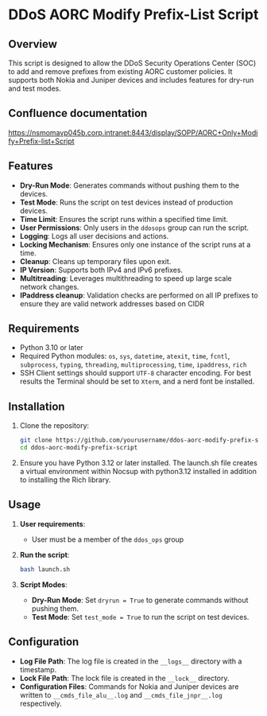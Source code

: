# DDoS AORC Modify Prefix-List Script

## Overview

This script is designed to allow the DDoS Security Operations Center (SOC) to add and remove prefixes from existing AORC customer policies. It supports both Nokia and Juniper devices and includes features for dry-run and test modes.

## Confluence documentation

https://nsmomavp045b.corp.intranet:8443/display/SOPP/AORC+Only+Modify+Prefix-list+Script

## Features

- **Dry-Run Mode**: Generates commands without pushing them to the devices.
- **Test Mode**: Runs the script on test devices instead of production devices.
- **Time Limit**: Ensures the script runs within a specified time limit.
- **User Permissions**: Only users in the `ddosops` group can run the script.
- **Logging**: Logs all user decisions and actions.
- **Locking Mechanism**: Ensures only one instance of the script runs at a time.
- **Cleanup**: Cleans up temporary files upon exit.
- **IP Version**: Supports both IPv4 and IPv6 prefixes.
- **Multitreading**: Leverages multithreading to speed up large scale network changes.
- **IPaddress cleanup**: Validation checks are performed on all IP prefixes to ensure they are valid network addresses based on CIDR

## Requirements

- Python 3.10 or later
- Required Python modules: `os`, `sys`, `datetime`, `atexit`, `time`, `fcntl`, `subprocess`, `typing`, `threading`, `multiprocessing`, `time`, `ipaddress`, `rich`
- SSH Client settings should support `UTF-8` character encoding. For best results the Terminal should be set to `Xterm`, and a nerd font be installed.

## Installation

1. Clone the repository:
    ```sh
    git clone https://github.com/yourusername/ddos-aorc-modify-prefix-script.git
    cd ddos-aorc-modify-prefix-script
    ```

2. Ensure you have Python 3.12 or later installed.
   The launch.sh file creates a virtual environment within Nocsup with python3.12 installed in addition to installing the Rich library.


## Usage

1. **User requirements**:
    - User must be a member of the `ddos_ops` group

2. **Run the script**:
    ```sh
    bash launch.sh
    ```
    
4. **Script Modes**:
    - **Dry-Run Mode**: Set `dryrun = True` to generate commands without pushing them.
    - **Test Mode**: Set `test_mode = True` to run the script on test devices.

## Configuration

- **Log File Path**: The log file is created in the `__logs__` directory with a timestamp.
- **Lock File Path**: The lock file is created in the `__lock__` directory.
- **Configuration Files**: Commands for Nokia and Juniper devices are written to `__cmds_file_alu__.log` and `__cmds_file_jnpr__.log` respectively.
